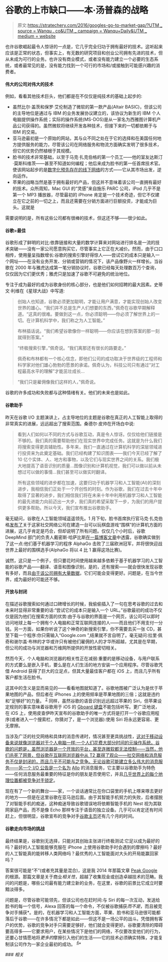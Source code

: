 # 谷歌的上市缺口——本·汤普森的战略

> 原文:[https://stratechery.com/2016/googles-go-to-market-gap/?UTM _ source = Wanqu . co&UTM _ campaign = Wanqu+Daily&UTM _ medium = website](https://stratechery.com/2016/googles-go-to-market-gap/?utm_source=wanqu.co&utm_campaign=Wanqu+Daily&utm_medium=website)

也许谷歌崛起最令人惊讶的一点是，它几乎完全归功于拥有最好的技术。这听起来应该是正常的状态，但事实上，有无数的研究项目和创业公司拥有先进的技术，但从未成为可行的业务。也许没有商业模式，或者没有能力建立一个必要的生态系统，或者最常见的是，没有能力找到一个可行的市场和/或接触到可能感兴趣的消费者。

#### 伟大的公司对伟大的技术

例如，看看其他技术巨头，他们都是在不仅仅是纯技术的基础上起步的:

*   虽然比尔·盖茨和保罗·艾伦制造了微软的第一款产品(Altair BASIC)，但该公司的主导地位是通过与 IBM 的业务发展协议建立的，该协议为新生的 IBM 个人电脑提供操作系统；实际的操作系统(MS-DOS)是从一家名为西雅图计算机产品公司获得的。虽然微软将继续开发各种技术，但接下来的一切都依赖于与 IBM 的交易。
*   亚马逊最初是一个原始的网站，其与众不同之处在于它的选择和在美国任何地方提供服务的能力，尽管该公司在网络服务和物流方面确实发明了很多技术，但它的优势仍然植根于其规模。
*   脸书的技术非常基础，以至于马克·扎克伯格的第一个员工——他的室友达斯汀·莫斯科维茨——甚至不知道如何编程；他后来成为脸书的第一任首席技术官。使该网站起步的是[数字化预先存在的线下网络](https://stratechery.com/2016/how-facebook-squashed-twitter/)的方式——它从其市场出发，逆向运作。
*   苹果的战略当然是基于拥有最好的产品，但这并不意味着该公司一直拥有最好的技术。众所周知，Mac GUI 的“灵感”来自施乐 PARC 公司，iPod 几乎不是第一个 MP3 播放器，尽管最初的 iPhone 肯定是一个技术奇迹，但它不仅建立在它之前的一切之上，而且还需要在分销方面进行巨额投资，才能成为巨头。这就是

需要说明的是，所有这些公司都有很棒的技术，但这还不够——很少如此。

#### 谷歌=最佳

谷歌形成了鲜明的对比:依靠链接和大量的数学计算来对网站进行排名是一流的技术突破——没有一家公司愿意购买它，尽管事实上它正在大减价。然而，由于口口相传，使用量呈指数增长:谷歌的搜索引擎好得惊人——尝试它的成本只是输入一个网址——在没有业务开发、分销或营销的情况下，该产品像野火一样增长。当谷歌在 2000 年与雅虎达成第一笔分销协议时，谷歌已经每天处理数百万个查询，仅仅因为它们更优秀；雅虎只是加速了谷歌不可避免的统治地位。

专注于成为最好的成为谷歌身份的核心部分，也是他们如何招聘的最大因素。史蒂文·利维在《星球大战》中写道:

> 创始人也知道，谷歌必须更加聪明，才能让用户满意，才能实现创始人改变世界的雄心。“我们并不总是生产人们想要的东西，”佩奇在谷歌早期解释道。“这真的很难。要做到这一点，你必须聪明——你必须了解世界上的一切。在计算机科学中，我们称之为人工智能。”
> 
> 布林插话说。“我们希望谷歌像你一样聪明——你应该在想到答案的那一刻就得到答案。”
> 
> “终极搜索引擎，”佩奇说。“我们离那还有很长的路要走。”
> 
> 佩奇和布林都有一个核心信念，即他们公司的成功取决于世界级的工程师和科学家对他们雄心勃勃的愿景的承诺。佩奇认为，科技公司只有通过“对工程最高水平的理解”才能茁壮成长…
> 
> “我们只是雇佣像我们这样的人，”佩奇说。

谷歌的许多成功和失败都与这种情绪有关。他们的未来也是如此。

#### 谷歌助手

昨天在谷歌 I/O 主题演讲上，占主导地位的主题是谷歌在真正的人工智能上取得的非常真实的进展，远远超出了搜索范围。桑德尔·皮帅在开场白中说:

> 看到人们如何以不同的方式与谷歌互动，真是令人惊讶。仅仅给他们链接是不够的。我们真的需要帮助他们在现实世界中完成任务。这就是为什么我们将搜索变得更具辅助性。多年来，我们一直通过在计算机科学的深层领域进行投资来为此奠定基础。我们已经构建了知识图表——我们今天已经了解了 10 亿个实体、人、地方和事物，以及它们与现实世界之间的关系。我们极大地提高了语音识别的质量…图像识别和计算机视觉，我们可以做以前从未想过可以做的事情…我们甚至可以做实时翻译。
> 
> 所有这些领域的进步都在加速，这要归功于机器学习和人工智能(AI)的深刻进步，我相信我们正处于一个开创性的时刻。作为谷歌，我们在过去十年中取得了显著的进步，我们相信我们将在未来十年中利用机器学习和人工智能的最先进能力向前迈出一大步，我们真的希望采取下一步，为我们的用户提供更多帮助。所以今天，我们宣布推出谷歌助手。

毫无疑问，谷歌在人工智能领域遥遥领先。1 月下旬，脸书首席执行官马克·扎克伯格[发布了](https://www.facebook.com/zuck/posts/10102619979696481)关于这家社交网络公司在建造一台可以玩棋盘游戏“围棋”的计算机方面的进展，这几乎肯定是巧合，但却说明了所有问题。仅仅几个小时后，谷歌 DeepMind 部门的负责人戴密斯·哈萨比斯[在一篇博客文章](https://googleblog.blogspot.tw/2016/01/alphago-machine-learning-game-go.html)中透露，谷歌确实做到了这一点:他们基于机器学习的程序 AlphaGo 击败了三届欧洲冠军，并将很快迎战世界上最好的围棋选手(AlphaGo 将以 4 比 1 赢得这场比赛)。

诚然，这只是一个例子，但只要花时间使用越来越多依赖于基于机器学习的人工智能的谷歌产品——翻译、语音和图像识别，是的，还有搜索——就会很快发现谷歌有多好，而且[由于该公司拥有大量数据](https://stratechery.com/2015/tensorflow-and-monetizing-intellectual-property/)，它们可能会变得更好。问题是，在当今世界，成为最好的可能还不够。

#### 开放与封闭

在描述谷歌搜索如何通过口碑增长的时候，我偷偷插入了一句在思考谷歌的过去和未来时显得非常重要的话:“尝试它的成本只是输入一个 URL。”谷歌最初的成功不仅仅是因为他们在搜索方面的优势:由于与谷歌的界面是一个网页，该公司可以即时访问地球上每一个拥有个人电脑和正常互联网连接的人——而且他们不用支付一分钱。另一方面，如果你听说了这个神奇的新搜索引擎，你不需要去买一张 CD，甚至下载一个程序:你只需输入“Google.com ”,结果就不言自明了。毫无疑问:拉里·佩奇和谢尔盖·布林的才华或许只有被他们雇佣的人的才华所超越，尤其是在早期，但公司的成功与浏览器和万维网所提供的开放性密切相关。

然而今天，个人电脑和浏览器的相关性正在减弱:重要的是移动设备，与用户联系的方式要么是嵌入手机，要么是在人们生活的地方安装一个应用程序。尽管谷歌凭借 Android 获得了巨大的立足点，但其大量最佳客户都在 iOS 上，而且几乎所有客户都生活在脸书。

这其中的含义是显而易见的——看看地图就知道了。谷歌地图被广泛认为是优于苹果地图的产品，但后者在 iPhones 上的使用频率是苹果地图的三倍；这就是违约和“足够好”的力量。 <sup id="rf2-2146">[2](#fn2-2146 "By most accounts Apple Maps is indeed “good enough” in the U.S.; from personal experience, though, it very much falls short in many other countries")</sup> 同样，虽然谷歌的语音识别远远超过苹果的 Siri，但苹果设定规则的事实意味着谷歌用于 iOS 的 [Gboard 键盘](https://googleblog.blogspot.tw/2016/05/gboard-search-gifs-emojis-keyboard.html)不能包括听写。更广泛地说，在 iOS 上，使用皮查伊昨天宣布的谷歌助手的唯一方式将是打开一个谷歌应用程序(或者进入一个搜索栏，你猜对了，是一个浏览器):使用 Siri 将永远更容易、更无摩擦。

当涉及广泛的社交网络和具体的消息传递时，情况甚至更具挑战性，[这对于移动设备来说就像浏览器对于个人电脑一样:一个人们花费大部分时间的元操作系统。谷歌的问题是，虽然浏览器是一个开放的平台，甚至连微软都无法控制——当然，他们杀死了网景，但谷歌在互联网浏览器中从 T2 赢得了观众——社交网络和消息服务不仅是封闭的，而且几乎不可能与之竞争。无论谷歌可能建立多么伟大的消息服务——另一个 I/O 公告是一个名为](https://stratechery.com/2014/messaging-mobiles-killer-app/) [Allo](https://googleblog.blogspot.tw/2016/05/allo-duo-apps-messaging-video.html) 的消息服务，它主要以谷歌助手为特色——任何消息服务最重要的特征是你的朋友是否使用它，并且[几乎世界上的每个地理位置都被竞争对手锁定](https://googleblog.blogspot.tw/2016/05/allo-duo-apps-messaging-video.html)。

现在有了一个新的舞台——家，一个谈话通常比在你口袋里的手机上啄来啄去更好的地方——但是在这里谷歌在亚马逊后面。由于其智能手机努力的失败，后者摆脱了对智能手机的痴迷，这种痴迷导致谷歌错误地将依赖智能手机的 Nest 视为其联网家庭产品，而不是像 Echo 那样专注于语音的独立设备。几乎可以肯定还有时间赶上，但很明显，谷歌宣布的竞争对手[谷歌主页](https://home.google.com)还有几个月的时间。

#### 谷歌走向市场的挑战

最终结果是，谷歌别无选择，只能对其创始主张进行终极测试:它足以成为最好的吗？最好的人工智能能够克服在 iPhone 上使用谷歌助手时会遇到的摩擦吗？最好的人工智能真的能转移人类网络吗？最优秀的人工智能面对大头的开局能赢回家吗？

答案很可能是“不”(或者充其量是混合)，这是我 2014 年那篇文章 [Peak Google](https://stratechery.com/2014/peak-google/) 的根源。那篇文章是关于商业*相关性*，超越了收集现金或创造卓越技术的范畴。我问的问题是，哪些公司最有能力建立新的业务，在这里，谷歌的前景比它成立时要黯淡得多。

问题是，尽管谷歌可能领先，但该公司也在赶时间:与 Siri 的每一次互动，发送给脸书的每一个信号，Alexa 回答的每一个命令，不仅被谷歌捕获*而不是*，而且被竞争对手捕获*。是的，在机器学习和人工智能方面，苹果、脸书和亚马逊很可能都落后于谷歌——在许多情况下都是如此——但这不是一场公平的战斗。凭借拥有客户的优势，谷歌的竞争对手只需要足够好，他们就会变得更好。谷歌要清除的障碍要高得多——它要求用户，在某些情况下是他们的网络，不仅要改变他们的行为，还要心甘情愿地将*更多的*摩擦引入他们的生活——它的技术必须确实特殊，才能复制该公司作为一家企业最初的成功。 <sup id="rf4-2146">[4](#fn4-2146 "Which itself is under threat: to fully leverage Google assistant in Google search will almost certainly deepen Google’s antitrust troubles with the European Union")</sup>*

 *### *相关**